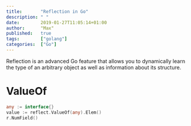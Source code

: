 ```yaml
---
title:       "Reflection in Go"
description: " "
date:        2019-01-27T11:05:14+01:00
author:      "Max"
published:   true
tags:        ["golang"]
categories:  ["Go"]
---
```


Reflection is an advanced Go feature that allows you to dynamically learn the type of an arbitrary object as well as information about its structure.

# ValueOf

```go
any := interface{}
value := reflect.ValueOf(any).Elem()
r.NumField()
```
